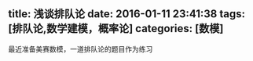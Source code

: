 title: 浅谈排队论
date: 2016-01-11 23:41:38
tags: [排队论,数学建模，概率论]
categories: [数模]
---

最近准备美赛数模，一道排队论的题目作为练习
